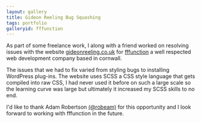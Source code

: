 ```yaml
---
layout: gallery
title: Gideon Reeling Bug Squashing
tags: portfolio
galleryid: fffunction
---
```


As part of some freelance work, I along with a friend worked on resolving issues with the website [gideonreeling.co.uk](http://www.gideonreeling.co.uk/) for [fffunction](http://fffunction.co/) a well respected web development company based in cornwall.

The issues that we had to fix varied from styling bugs to installing WordPress plug-ins. The website uses SCSS a CSS style language that gets compiled into raw CSS, I had never used it before on such a large scale so the learning curve was large but ultimately it increased my SCSS skills to no end.

I'd like to thank Adam Robertson [(@robeam)](https://twitter.com/robeam) for this opportunity and I look forward to working with fffunction in the future.

